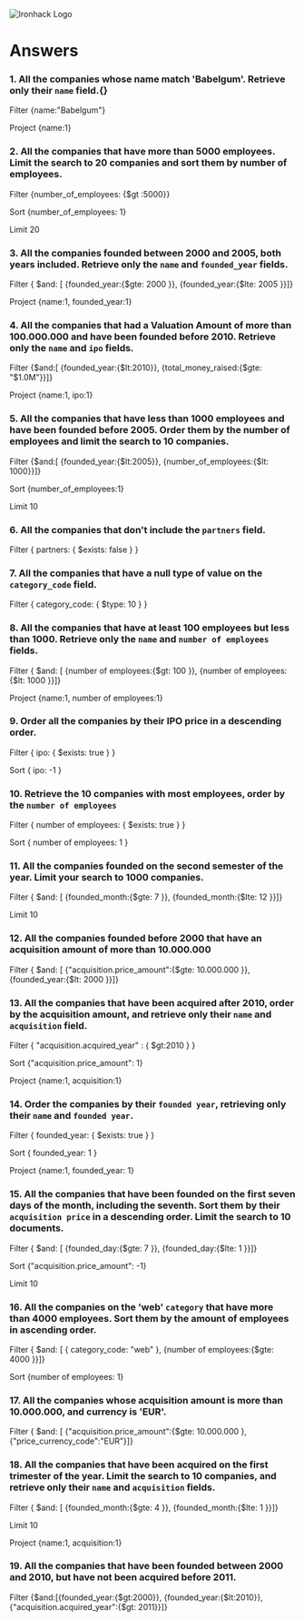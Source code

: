 ![Ironhack Logo](https://i.imgur.com/1QgrNNw.png)

# Answers

### 1. All the companies whose name match 'Babelgum'. Retrieve only their `name` field.{}

Filter 
{name:"Babelgum"}

Project 
{name:1}

### 2. All the companies that have more than 5000 employees. Limit the search to 20 companies and sort them by **number of employees**.
Filter
{number_of_employees: {$gt :5000}}

Sort 
{number_of_employees: 1}

Limit
20

### 3. All the companies founded between 2000 and 2005, both years included. Retrieve only the `name` and `founded_year` fields.

Filter
{ $and: [ {founded_year:{$gte: 2000 }}, {founded_year:{$lte: 2005 }}]}

Project
{name:1, founded_year:1}


### 4. All the companies that had a Valuation Amount of more than 100.000.000 and have been founded before 2010. Retrieve only the `name` and `ipo` fields.

Filter
{$and:[ {founded_year:{$lt:2010}}, {total_money_raised:{$gte: "$1.0M"}}]}

Project
{name:1, ipo:1}

### 5. All the companies that have less than 1000 employees and have been founded before 2005. Order them by the number of employees and limit the search to 10 companies.

Filter
{$and:[ {founded_year:{$lt:2005}}, {number_of_employees:{$lt: 1000}}]}

Sort 
{number_of_employees:1}

Limit
10

### 6. All the companies that don't include the `partners` field.

Filter 
{ partners: { $exists: false } }

### 7. All the companies that have a null type of value on the `category_code` field.

Filter 
{ category_code: { $type: 10 } }

### 8. All the companies that have at least 100 employees but less than 1000. Retrieve only the `name` and `number of employees` fields.

Filter
{ $and: [ {number of employees:{$gt: 100 }}, {number of employees:{$lt: 1000 }}]}

Project
{name:1, number of employees:1}

### 9. Order all the companies by their IPO price in a descending order.

Filter
{ ipo: { $exists: true } }

Sort
{ ipo: -1 }

### 10. Retrieve the 10 companies with most employees, order by the `number of employees`

Filter
{ number of employees: { $exists: true } }

Sort
{ number of employees: 1 }

### 11. All the companies founded on the second semester of the year. Limit your search to 1000 companies.

Filter
{ $and: [ {founded_month:{$gte: 7 }}, {founded_month:{$lte: 12 }}]}

Limit 
10

### 12. All the companies founded before 2000 that have an acquisition amount of more than 10.000.000

Filter
{ $and: [ {"acquisition.price_amount":{$gte: 10.000.000 }}, {founded_year:{$lt: 2000 }}]}

### 13. All the companies that have been acquired after 2010, order by the acquisition amount, and retrieve only their `name` and `acquisition` field.

Filter
{ "acquisition.acquired_year" : { $gt:2010 } }

Sort
{"acquisition.price_amount": 1}

Project
{name:1, acquisition:1}

### 14. Order the companies by their `founded year`, retrieving only their `name` and `founded year`.

Filter
{ founded_year: { $exists: true } }

Sort
{ founded_year: 1 }

Project
{name:1, founded_year: 1}

### 15. All the companies that have been founded on the first seven days of the month, including the seventh. Sort them by their `acquisition price` in a descending order. Limit the search to 10 documents.

Filter
{ $and: [ {founded_day:{$gte: 7 }}, {founded_day:{$lte: 1 }}]}

Sort
{"acquisition.price_amount": -1}

Limit 
10


### 16. All the companies on the 'web' `category` that have more than 4000 employees. Sort them by the amount of employees in ascending order.

Filter
{ $and: [ { category_code: "web"  }, {number of employees:{$gte: 4000 }}]}

Sort
{number of employees: 1}

### 17. All the companies whose acquisition amount is more than 10.000.000, and currency is 'EUR'.

Filter
{ $and: [ {"acquisition.price_amount":{$gte: 10.000.000 }, {"price_currency_code":"EUR"}]}

### 18. All the companies that have been acquired on the first trimester of the year. Limit the search to 10 companies, and retrieve only their `name` and `acquisition` fields.

Filter
{ $and: [ {founded_month:{$gte: 4 }}, {founded_month:{$lte: 1 }}]}

Limit 
10

Project
{name:1, acquisition:1}

### 19. All the companies that have been founded between 2000 and 2010, but have not been acquired before 2011.

Filter
{$and:[{founded_year:{$gt:2000}}, {founded_year:{$lt:2010}}, {"acquisition.acquired_year":{$gt: 2011}}]}
